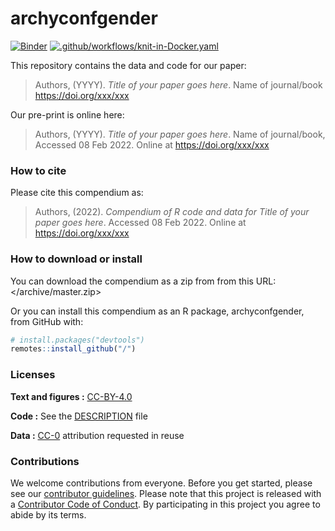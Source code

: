 
<!-- README.md is generated from README.Rmd. Please edit that file -->

# archyconfgender

[![Binder](https://mybinder.org/badge_logo.svg)](https://mybinder.org/v2/gh/yichun33/archyconfgender/master?urlpath=rstudio)
[![.github/workflows/knit-in-Docker.yaml](https://github.com/yichun33/archyconfgender/actions/workflows/knit-in-Docker.yaml/badge.svg)](https://github.com/yichun33/archyconfgender/actions/workflows/knit-in-Docker.yaml)

This repository contains the data and code for our paper:

> Authors, (YYYY). *Title of your paper goes here*. Name of journal/book
> <https://doi.org/xxx/xxx>

Our pre-print is online here:

> Authors, (YYYY). *Title of your paper goes here*. Name of
> journal/book, Accessed 08 Feb 2022. Online at
> <https://doi.org/xxx/xxx>

### How to cite

Please cite this compendium as:

> Authors, (2022). *Compendium of R code and data for Title of your
> paper goes here*. Accessed 08 Feb 2022. Online at
> <https://doi.org/xxx/xxx>

### How to download or install

You can download the compendium as a zip from from this URL:
</archive/master.zip>

Or you can install this compendium as an R package, archyconfgender,
from GitHub with:

``` r
# install.packages("devtools")
remotes::install_github("/")
```

### Licenses

**Text and figures :**
[CC-BY-4.0](http://creativecommons.org/licenses/by/4.0/)

**Code :** See the [DESCRIPTION](DESCRIPTION) file

**Data :** [CC-0](http://creativecommons.org/publicdomain/zero/1.0/)
attribution requested in reuse

### Contributions

We welcome contributions from everyone. Before you get started, please
see our [contributor guidelines](CONTRIBUTING.md). Please note that this
project is released with a [Contributor Code of Conduct](CONDUCT.md). By
participating in this project you agree to abide by its terms.
